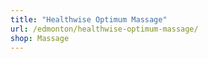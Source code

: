 ```yaml
---
title: "Healthwise Optimum Massage"
url: /edmonton/healthwise-optimum-massage/
shop: Massage
---
```

